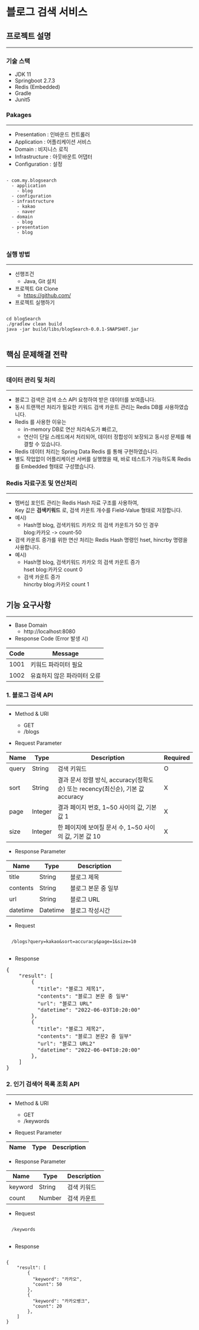 # 블로그 검색 서비스

## 프로젝트 설명
***

### 기술 스택
* JDK 11
* Springboot 2.7.3
* Redis (Embedded)
* Gradle
* Junit5

### Pakages
***
* Presentation : 인바운드 컨트롤러
* Application : 어플리케이션 서비스
* Domain : 비지니스 로직
* Infrastructure : 아웃바운트 어댑터
* Configuration : 설정

<pre>
<code>
- com.my.blogsearch
  - application
    - blog
  - configuration
  - infrastructure
    - kakao
    - naver
  - domain
    - blog
  - presentation
    - blog
</code>
</pre>

### 실행 방법
***
* 선행조건
  * Java, Git  설치
* 프로젝트 Git Clone
  * https://github.com/
* 프로젝트 실행하기
<pre>
<code>
cd blogSearch
./gradlew clean build
java -jar build/libs/blogSearch-0.0.1-SNAPSHOT.jar
</code>
</pre>

## 핵심 문제해결 전략
***

### 데이터 관리 및 처리
***

* 블로그 검색은 검색 소스 API 요청하여 받은 데이터를 보여줍니다.
* 동시 트랜잭션 처리가 필요한 키워드 검색 카운트 관리는 Redis DB를 사용하였습니다.
* Redis 를 사용한 이유는 
  * in-memory DB로 연산 처리속도가 빠르고,
  * 연산이 단일 스레드에서 처리되어, 데이터 정합성이 보장되고 동시성 문제를 해결할 수 있습니다.
* Redis 데이터 처리는 Spring Data Redis 를 통해 구현하였습니다.
* 별도 작업없이 어플리케이션 서버를 실행했을 때, 바로 테스트가 가능하도록 Redis 를 Embedded 형태로 구성했습니다.

### Redis 자료구조 및 연산처리
***

* 멤버십 포인트 관리는 Redis Hash 자료 구조를 사용하여,   
Key 값은 **검색키워드** 로, 검색 카운트 개수를 Field-Value 형태로 저장합니다.
* 예시)   
  * Hash명 blog, 검색키워드 카카오 의 검색 카운트가 50 인 경우   
  blog:카카오 -> count-50
* 검색 카운트 증가를 위한 연산 처리는 Redis Hash 명령인 hset, hincrby 명령을 사용합니다.
* 예시)   
  * Hash명 blog, 검색키워드 카카오 의 검색 카운트 증가   
  hset blog:카카오 count 0   
  * 검색 카운트 증가   
  hincrby blog:카카오 count 1   
  
## 기능 요구사항
***
* Base Domain
  * http://localhost:8080
* Response Code (Error 발생 시)
   
| Code |Message|
|------|-------|
| 1001 |키워드 파라미터 필요|
| 1002 |유효하지 않은 파라미터 오류|


### 1. 블로그 검색 API
***

* Method & URI
  * GET
  * /blogs


* Request Parameter 

|Name|Type| Description                                                | Required |
|----|----|------------------------------------------------------------|----------|
|query|String| 검색 키워드                                                     | O        |
|sort|String| 결과 문서 정렬 방식, accuracy(정확도순) 또는 recency(최신순), 기본 값 accuracy | X |
|page|Integer| 결과 페이지 번호, 1~50 사이의 값, 기본 값 1                              | X |
|size|Integer| 한 페이지에 보여질 문서 수, 1~50 사이의 값, 기본 값 10                       | X |

* Response Parameter

| Name     | Type   | Description |
|----------|--------|-------------|
| title    | String | 블로그 제목   |
| contents | String | 블로그 본문 중 일부 |
| url      | String | 블로그 URL   |
| datetime | Datetime | 블로그 작성시간 |

* Request
<pre>
<code>
  /blogs?query=kakao&sort=accuracy&page=1&size=10
</code>
</pre>

* Response
<pre>
{
    "result": [
        {
          "title": "블로그 제목1",
          "contents": "블로그 본문 중 일부"
          "url": "블로그 URL"
          "datetime": "2022-06-03T10:20:00"
        },
        {
          "title": "블로그 제목2",
          "contents": "블로그 본문2 중 일부"
          "url": "블로그 URL2"
          "datetime": "2022-06-04T10:20:00"
        },
    ]
}
</pre>

### 2. 인기 검색어 목록 조회 API
***

* Method & URI
  * GET
  * /keywords


* Request Parameter

|Name|Type| Description |
|----|----|-------------|


* Response Parameter

| Name    | Type   | Description |
|---------|--------|-------------|
| keyword | String | 검색 키워드   |
| count   | Number | 검색 카운트   |

* Request
<pre>
<code>
  /keywords
</code>
</pre>

* Response
<pre>
<code>
{
    "result": [
        {
          "keyword": "카카오",
          "count": 50
        },
        {
          "keyword": "카카오뱅크",
          "count": 20
        },
    ]
}
</code>
</pre>

